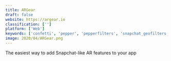 ```yaml
---
title: ARGear
draft: false 
website: https://argear.io
classification: ['']
platform: ['Web']
keywords: ['confetti', 'pepper', 'pepperfilters', 'snapchat_geofilters', 'snaptag_editor']
image: 2020/04/ARGear.png
---
```

The easiest way to add Snapchat-like AR features to your app
